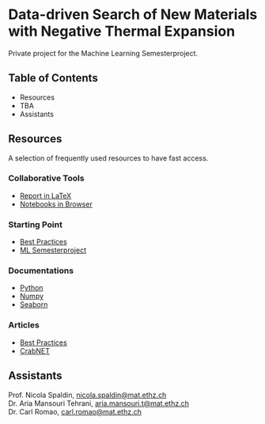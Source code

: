 # Data-driven Search of New Materials with Negative Thermal Expansion

Private project for the Machine Learning Semesterproject. 


## Table of Contents
* Resources
* TBA
* Assistants

## Resources

A selection of frequently used resources to have fast access.

### Collaborative Tools
* [Report in LaTeX](https://www.overleaf.com/read/rjbwvysrhfhz)
* [Notebooks in Browser](https://drive.google.com/drive/folders/1n_Mab_i13UA38stfVH10k3T27M9zX1DX?usp=sharing)

### Starting Point
* [Best Practices](https://github.com/anthony-wang/BestPractices)
* [ML Semesterproject](https://github.com/jessica-ri/NTE-ML_Semesterporject)

### Documentations
* [Python](https://docs.python.org/3/)
* [Numpy](https://numpy.org/doc/1.23/)
* [Seaborn](https://seaborn.pydata.org/tutorial.html)

### Articles
* [Best Practices](https://pubs.acs.org/doi/10.1021/acs.chemmater.0c01907#)
* [CrabNET](https://www.nature.com/articles/s41524-021-00545-1)

## Assistants
Prof. Nicola Spaldin, [nicola.spaldin@mat.ethz.ch](mailto:nicola.spaldin@mat.ethz.ch)  
Dr. Aria Mansouri Tehrani, [aria.mansouri.t@mat.ethz.ch](mailto:aria.mansouri.t@mat.ethz.ch)  
Dr. Carl Romao, [carl.romao@mat.ethz.ch](mailto:carl.romao@mat.ethz.ch)  
